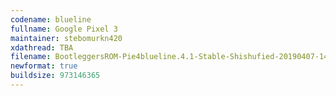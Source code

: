 ```yaml
---
codename: blueline
fullname: Google Pixel 3
maintainer: stebomurkn420
xdathread: TBA
filename: BootleggersROM-Pie4blueline.4.1-Stable-Shishufied-20190407-145722.zip
newformat: true
buildsize: 973146365
---
```

